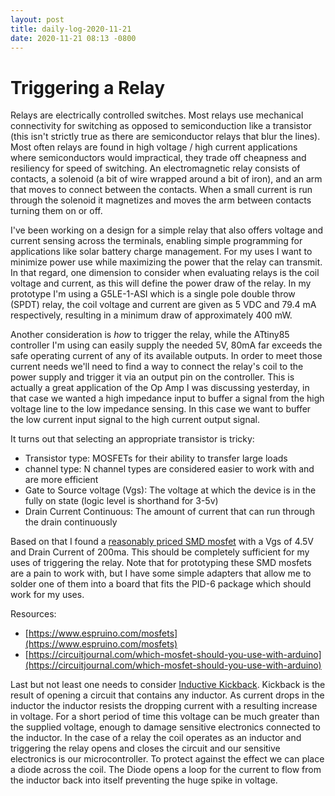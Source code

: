 ```yaml
---
layout: post
title: daily-log-2020-11-21
date: 2020-11-21 08:13 -0800
---
```


# Triggering a Relay

Relays are electrically controlled switches. Most relays use mechanical connectivity for switching as opposed to semiconduction like a transistor (this isn't strictly true as there are semiconductor relays that blur the lines). Most often relays are found in high voltage / high current applications where semiconductors would impractical, they trade off cheapness and resiliency for speed of switching. An electromagnetic relay consists of contacts, a solenoid (a bit of wire wrapped around a bit of iron), and an arm that moves to connect between the contacts. When a small current is run through the solenoid it magnetizes and moves the arm between contacts turning them on or off.

I've been working on a design for a simple relay that also offers voltage and current sensing across the terminals, enabling simple programming for applications like solar battery charge management. For my uses I want to minimize power use while maximizing the power that the relay can transmit. In that regard, one dimension to consider when evaluating relays is the coil voltage and current, as this will define the power draw of the relay. In my prototype I'm using a G5LE-1-ASI which is a single pole double throw (SPDT) relay, the coil voltage and current are given as 5 VDC and 79.4 mA respectively, resulting in a minimum draw of approximately 400 mW. 

Another consideration is *how* to trigger the relay, while the ATtiny85 controller I'm using can easily supply the needed 5V, 80mA far exceeds the safe operating current of any of its available outputs. In order to meet those current needs we'll need to find a way to connect the relay's coil to the power supply and trigger it via an output pin on the controller. This is actually a great application of the Op Amp I was discussing yesterday, in that case we wanted a high impedance input to buffer a signal from the high voltage line to the low impedance sensing. In this case we want to buffer the low current input signal to the high current output signal.

It turns out that selecting an appropriate transistor is tricky:
* Transistor type: MOSFETs for their ability to transfer large loads
* channel type: N channel types are considered easier to work with and are more efficient
* Gate to Source voltage (Vgs): The voltage at which the device is in the fully on state (logic level is shorthand for 3-5v)
* Drain Current Continuous: The amount of current that can run through the drain continuously

Based on that I found a [reasonably priced SMD mosfet](https://www.mouser.com/ProductDetail/ON-Semiconductor-Fairchild/BSS138K?qs=kDD%2FdQe9TTeCJ7OVuffPnA%3D%3D) with a Vgs of 4.5V and Drain Current of 200ma. This should be completely sufficient for my uses of triggering the relay. Note that for prototyping these SMD mosfets are a pain to work with, but I have some simple adapters that allow me to solder one of them into a board that fits the PID-6 package which should work for my uses.

Resources:
* [https://www.espruino.com/mosfets](https://www.espruino.com/mosfets)
* [https://circuitjournal.com/which-mosfet-should-you-use-with-arduino](https://circuitjournal.com/which-mosfet-should-you-use-with-arduino)

Last but not least one needs to consider [Inductive Kickback](https://en.wikipedia.org/wiki/Flyback_diode). Kickback is the result of opening a circuit that contains any inductor. As current drops in the inductor the inductor resists the dropping current with a resulting increase in voltage. For a short period of time this voltage can be much greater than the supplied voltage, enough to damage sensitive electronics connected to the inductor. In the case of a relay the coil operates as an inductor and triggering the relay opens and closes the circuit and our sensitive electronics is our microcontroller. To protect against the effect we can place a diode across the coil. The Diode opens a loop for the current to flow from the inductor back into itself preventing the huge spike in voltage.
